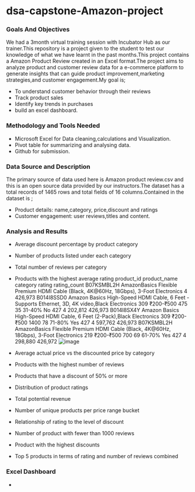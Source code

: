 # dsa-capstone-Amazon-project
### Goals And Objectives
We had a 3month virtual training session with Incubator Hub as our trainer.This repository is a project given to the student to test our knowledge of what we have learnt in the past months.This project contains a Amazon Product Review created in an Excel format.The project aims to analyze product and customer review data for a e-commerce platform to generate insights that can guide product improvement,marketing strategies,and customer engagement.My goal is;
- To understand customer behavior through their reviews
- Track product sales
- Identify key trends in purchases
- build an excel dashboard.

### Methodology and Tools Needed
- Microsoft Excel for Data cleaning,calculations and Visualization.
- Pivot table for summarizing and analysing data.
- Github for submission.

### Data Source and Description
The primary source of data used here is Amazon product review.csv and this is an open source data provided by our instructors.The dataset has a total records of 1465 rows and total fields of 16 columns.Contained in the dataset is ;
- Product details: name,category, price,discount and ratings
- Customer engagement: user reviews,titles and content.

### Analysis and Results
- Average discount percentage by product category
- Number of products listed under each category
- Total number of reviews per category
- Products with the highest  average rating
  product_id	product_name	                                                           category   rating rating_count 
B07KSMBL2H	AmazonBasics Flexible Premium HDMI Cable (Black, 4K@60Hz, 18Gbps), 3-Foot	Electronics		4		 426,973 
B014I8SSD0	Amazon Basics High-Speed HDMI Cable, 6 Feet - Supports Ethernet, 3D, 4K video,Black	Electronics	309	₹200-₹500	475	35	31-40%	No			427	4	202,812	 426,973 
B014I8SX4Y	Amazon Basics High-Speed HDMI Cable, 6 Feet (2-Pack),Black	Electronics	309	₹200-₹500	1400	78	71-80%	Yes			427	4	597,762	 426,973 
B07KSMBL2H	AmazonBasics Flexible Premium HDMI Cable (Black, 4K@60Hz, 18Gbps), 3-Foot	Electronics	219	₹200-₹500	700	69	61-70%	Yes			427	4	298,880	 426,972 
![image](https://github.com/user-attachments/assets/96ebcd83-69d3-402b-a43a-285b4dc7fbd4)

- Average actual price vs the discounted price by category
- Products with the highest number of reviews
- Products that have a discount of 50% or more
- Distribution of product ratings
- Total potential revenue
- Number of unique products per price range bucket
- Relationship of rating to the level of discount
- Number of product with fewer than 1000 reviews
- Product with the highest discounts
- Top 5 products in terms of rating and number of reviews combined

### Excel Dashboard
- 



